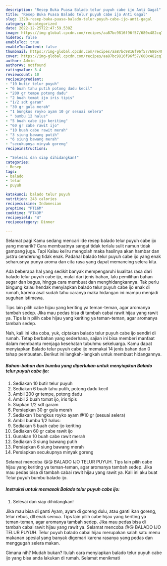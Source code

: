 ```yaml
---
description: "Resep Buka Puasa Balado telur puyuh cabe ijo Anti Gagal"
title: "Resep Buka Puasa Balado telur puyuh cabe ijo Anti Gagal"
slug: 1328-resep-buka-puasa-balado-telur-puyuh-cabe-ijo-anti-gagal
category: Uncategorized
date: 2022-12-25T22:47:59.538Z
image: https://img-global.cpcdn.com/recipes/aa87bc9816f96f57/680x482cq70/balado-telur-puyuh-cabe-ijo-foto-resep-utama.jpg
hideToc: false
enableToc: true
enableTocContent: false
thumbnail: https://img-global.cpcdn.com/recipes/aa87bc9816f96f57/680x482cq70/balado-telur-puyuh-cabe-ijo-foto-resep-utama.jpg
cover: https://img-global.cpcdn.com/recipes/aa87bc9816f96f57/680x482cq70/balado-telur-puyuh-cabe-ijo-foto-resep-utama.jpg
author: Admin
authorAv: notfound
ratingvalue: 3.4
reviewcount: 10
recipeingredient:
- "10 butir telur puyuh"
- "6 buah tahu putih potong dadu kecil"
- "200 gr tempe potong dadu"
- "2 buah tomat ijo iris tipis"
- "1/2 sdt garam"
- "30 gr gula merah"
- "1 bungkus royko ayam 10 gr sesuai selera"
- " bumbu 12 halus"
- "5 buah cabe ijo keriting"
- "60 gr cabe rawit ijo"
- "10 buah cabe rawit merah"
- "3 siung bawang putih"
- "6 siung bawang merah"
- "secukupnya minyak goreng"
recipeinstructions:

- "Selesai dan siap dihidangkan!"
categories:
- Resep
tags:
- balado
- telur
- puyuh

katakunci: balado telur puyuh 
nutrition: 243 calories
recipecuisine: Indonesian
preptime: "PT16M"
cooktime: "PT43M"
recipeyield: "4"
recipecategory: Dinner

---
```



Selamat pagi Kamu sedang mencari ide resep balado telur puyuh cabe ijo yang menarik? Cara membuatnya sangat tidak terlalu sulit namun tidak gampang juga. Tapi Kalau keliru mengolah maka hasilnya akan hambar dan justru cenderung tidak enak. Padahal balado telur puyuh cabe ijo yang enak seharusnya punya aroma dan cita rasa yang dapat memancing selera kita.


Ada beberapa hal yang sedikit banyak mempengaruhi kualitas rasa dari balado telur puyuh cabe ijo, mulai dari jenis bahan, lalu pemilihan bahan segar dan bagus, hingga cara membuat dan menghidangkannya. Tak perlu bingung kalau hendak menyiapkan balado telur puyuh cabe ijo enak di rumah, karena asal sudah tahu caranya maka hidangan ini mampu menjadi suguhan istimewa.

Tips lain pilih cabe hijau yang keriting ya teman-teman, agar aromanya tambah sedep. Jika mau pedas bisa di tambah cabai rawit hijau yang rawit ya. Tips lain pilih cabe hijau yang keriting ya teman-teman, agar aromanya tambah sedep.


Nah, kali ini kita coba, yuk, ciptakan balado telur puyuh cabe ijo sendiri di rumah. Tetap berbahan yang sederhana, sajian ini bisa memberi manfaat dalam membantu menjaga kesehatan tubuhmu sekeluarga. Kamu dapat menyiapkan Balado telur puyuh cabe ijo memakai 14 jenis bahan dan 0 tahap pembuatan. Berikut ini langkah-langkah untuk membuat hidangannya.

<!--inarticleads1-->

##### Bahan-bahan dan bumbu yang diperlukan untuk menyiapkan Balado telur puyuh cabe ijo:

1. Sediakan 10 butir telur puyuh
1. Sediakan 6 buah tahu putih, potong dadu kecil
1. Ambil 200 gr tempe, potong dadu
1. Ambil 2 buah tomat ijo, iris tipis
1. Siapkan 1/2 sdt garam
1. Persiapkan 30 gr gula merah
1. Sediakan 1 bungkus royko ayam @10 gr (sesuai selera)
1. Ambil  bumbu 1/2 halus:
1. Sediakan 5 buah cabe ijo keriting
1. Sediakan 60 gr cabe rawit ijo
1. Gunakan 10 buah cabe rawit merah
1. Sediakan 3 siung bawang putih
1. Persiapkan 6 siung bawang merah
1. Persiapkan secukupnya minyak goreng


Selamat mencoba 😘😘 BALADO IJO TELUR PUYUH. Tips lain pilih cabe hijau yang keriting ya teman-teman, agar aromanya tambah sedep. Jika mau pedas bisa di tambah cabai rawit hijau yang rawit ya. Kali ini aku buat Telur puyuh bumbu balado ijo. 

<!--inarticleads2-->

##### Instruksi untuk memasak Balado telur puyuh cabe ijo:


1. Selesai dan siap dihidangkan!

Jika mau bisa di ganti Ayam, ayam di goreng dulu, atau ganti ikan goreng, telur rebus, dll enak semua. Tips lain pilih cabe hijau yang keriting ya teman-teman, agar aromanya tambah sedep. Jika mau pedas bisa di tambah cabai rawit hijau yang rawit ya. Selamat mencoba 😘😘 BALADO IJO TELUR PUYUH. Telur puyuh balado cabai hijau merupakan salah satu menu makanan spesial yang banyak digemari karena rasanya yang pedas dan menggugah selera makan. 

Gimana nih? Mudah bukan? Itulah cara menyiapkan balado telur puyuh cabe ijo yang bisa anda lakukan di rumah. Selamat menikmati
